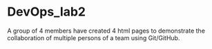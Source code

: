 # DevOps_lab2
A group of 4 members have created 4 html pages to demonstrate the collaboration of multiple persons of a team using Git/GitHub.
